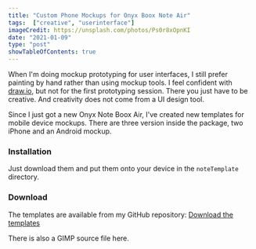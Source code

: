 ```yaml
---
title: "Custom Phone Mockups for Onyx Boox Note Air"
tags:  ["creative", "userinterface"]
imageCredit: https://unsplash.com/photos/Ps0r8xOpnKI
date: "2021-01-09"
type: "post"
showTableOfContents: true
---
```


When I'm doing mockup prototyping for user interfaces, I still prefer painting by hand rather than using mockup tools.
I feel confident with [draw.io](https://draw.io/), but not for the first prototyping session.
There you just have to be creative. And creativity does not come from a UI design tool.

Since I just got a new Onyx Note Boox Air, I've created new templates for mobile device mockups.
There are three version inside the package, two iPhone and an Android mockup.

### Installation

Just download them and put them onto your device in the `noteTemplate` directory.

### Download

The templates are available from my GitHub repository:
[Download the templates](https://github.com/davidkroell/davidkroell.com/tree/main/content/blogposts/2020/custom-mockups-for-onyx-boox-note-air)

There is also a GIMP source file here.

